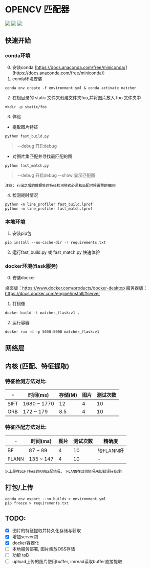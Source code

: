 # OPENCV 匹配器
<p>
 <img src="https://img.shields.io/badge/python-blue">
 <img src="https://img.shields.io/badge/opencv-red">
 <img src="https://img.shields.io/badge/flask-lightblue">
</p>

## 快速开始
### conda环境
0. 安装conda
[https://docs.anaconda.com/free/miniconda/](https://docs.anaconda.com/free/miniconda/)
1. conda环境安装
```shell
conda env create -f environment.yml & conda activate matcher
```
2. 在根目录的 static 文件夹创建文件夹foo,并将图片放入 foo 文件夹中
```shell
mkdir -p static/foo
```
3. 体验
- 提取图片特征
```shell
python fast_build.py
```
> --debug 开启debug
- 对图片集匹配并寻找最匹配的图
```shell
python fast_match.py
```
> --debug 开启debug
> --show 显示匹配图

``` 注意: 存储之后的数据集的特征检测模式必须和匹配时候设置的相同! ```

4. 检测耗时情况
```shell
python -m line_profiler fast_build.lprof
python -m line_profiler fast_match.lprof
```


### 本地环境
1. 安装pip包
```shell
pip install --no-cache-dir -r requirements.txt
```
2. 运行fast_build.py 或 fast_match.py 快速体验
### docker环境(flask服务)
0. 安装docker

桌面版：https://www.docker.com/products/docker-desktop
服务器版：https://docs.docker.com/engine/install/#server
1. 打镜像
```shell
docker build -t matcher_flask:v1 .
```
2. 运行容器
```shell
docker run -d -p 5000:5000 matcher_flask:v1
```
## 网络层
## 内核 (匹配、特征提取)
### 特征检测方法对比:
| - | 时间(ms) | 存储(M) | 图片 | 测试次数 
| - | --- | --- | --- | ---
| SIFT| 1680 ~ 1770 | 12 | 4 | 10
| ORB | 172 ~ 179 | 8.5 | 4 | 10

### 特征匹配方法对比:
| - | 时间(ms) | 图片 | 测试次数 | 精确度 |
| - | --- | --- | --- | -- |
BF | 87 ~ 89 | 4 | 10 | 较FLANN好
FLANN | 135 ~ 147 | 4 | 10 | -

``` 以上是在SIFT特征的KNN匹配情况， FLANN在其他情况未知错误待处理! ```

## 打包/上传
```shell
conda env export --no-builds > environment.yml
pip freeze > requirements.txt
```
## TODO:
- [x] 图片的特征提取并持久化存储与获取
- [x] 增加server包
- [x] docker容器化
- [ ] 本地服务部署, 图片集放OSS存储
- [ ] 功能 toB
- [ ] upload上传的图片使用buffer, imread读取buffer直接提取